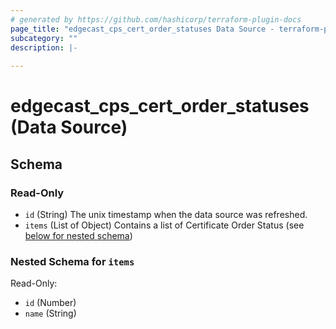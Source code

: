 ```yaml
---
# generated by https://github.com/hashicorp/terraform-plugin-docs
page_title: "edgecast_cps_cert_order_statuses Data Source - terraform-provider-edgecast"
subcategory: ""
description: |-
  
---
```


# edgecast_cps_cert_order_statuses (Data Source)





<!-- schema generated by tfplugindocs -->
## Schema

### Read-Only

- `id` (String) The unix timestamp when the data source was refreshed.
- `items` (List of Object) Contains a list of Certificate Order Status (see [below for nested schema](#nestedatt--items))

<a id="nestedatt--items"></a>
### Nested Schema for `items`

Read-Only:

- `id` (Number)
- `name` (String)


